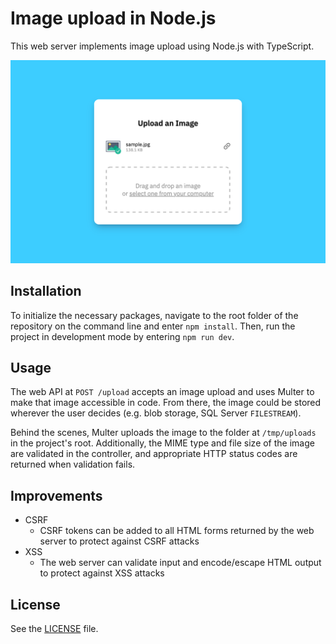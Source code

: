 # Image upload in Node.js

This web server implements image upload using Node.js with TypeScript.

![Image upload screenshot](https://github.com/gvlsq/node-file-upload/blob/main/screenshot.png)

## Installation

To initialize the necessary packages, navigate to the root folder of the repository on the command
line and enter `npm install`. Then, run the project in development mode by entering `npm run dev`.

## Usage

The web API at `POST /upload` accepts an image upload and uses Multer to make that image accessible
in code. From there, the image could be stored wherever the user decides (e.g. blob storage, SQL Server
`FILESTREAM`).

Behind the scenes, Multer uploads the image to the folder at `/tmp/uploads` in the project's root.
Additionally, the MIME type and file size of the image are validated in the controller, and appropriate
HTTP status codes are returned when validation fails.

## Improvements

* CSRF
    * CSRF tokens can be added to all HTML forms returned by the web server to protect against CSRF attacks
* XSS
    * The web server can validate input and encode/escape HTML output to protect against XSS attacks

## License

See the [LICENSE](https://github.com/gvlsq/node-image-upload/blob/main/LICENSE) file.
